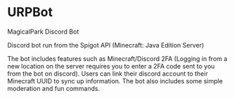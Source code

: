 # URPBot
MagicalPark Discord Bot

Discord bot run from the Spigot API (Minecraft: Java Edition Server)

The bot includes features such as Minecraft/Discord 2FA (Logging in from a new location on the server requires you to enter a 2FA code sent to you from the bot on discord).
Users can link their discord account to their Minecraft UUID to sync up information.
The bot also includes some simple moderation and fun commands.
